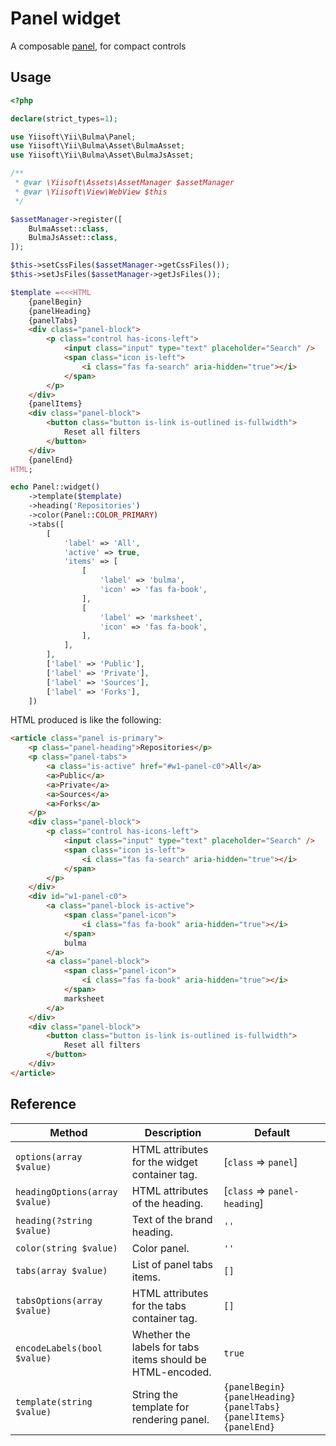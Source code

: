 # Panel widget

A composable [panel](https://bulma.io/documentation/components/panel/), for compact controls

## Usage

```php
<?php

declare(strict_types=1);

use Yiisoft\Yii\Bulma\Panel;
use Yiisoft\Yii\Bulma\Asset\BulmaAsset;
use Yiisoft\Yii\Bulma\Asset\BulmaJsAsset;

/**
 * @var \Yiisoft\Assets\AssetManager $assetManager
 * @var \Yiisoft\View\WebView $this
 */

$assetManager->register([
    BulmaAsset::class,
    BulmaJsAsset::class,
]);

$this->setCssFiles($assetManager->getCssFiles());
$this->setJsFiles($assetManager->getJsFiles());

$template =<<<HTML
    {panelBegin}
    {panelHeading}
    {panelTabs}
    <div class="panel-block">
        <p class="control has-icons-left">
            <input class="input" type="text" placeholder="Search" />
            <span class="icon is-left">
                <i class="fas fa-search" aria-hidden="true"></i>
            </span>
        </p>
    </div>
    {panelItems}
    <div class="panel-block">
        <button class="button is-link is-outlined is-fullwidth">
            Reset all filters
        </button>
    </div>
    {panelEnd}
HTML;

echo Panel::widget()
    ->template($template)
    ->heading('Repositories')
    ->color(Panel::COLOR_PRIMARY)
    ->tabs([
        [
            'label' => 'All',
            'active' => true,
            'items' => [
                [
                    'label' => 'bulma',
                    'icon' => 'fas fa-book',
                ],
                [
                    'label' => 'marksheet',
                    'icon' => 'fas fa-book',
                ],
            ],
        ],
        ['label' => 'Public'],
        ['label' => 'Private'],
        ['label' => 'Sources'],
        ['label' => 'Forks'],
    ])
```

HTML produced is like the following:

```html
<article class="panel is-primary">
    <p class="panel-heading">Repositories</p>
    <p class="panel-tabs">
        <a class="is-active" href="#w1-panel-c0">All</a>
        <a>Public</a>
        <a>Private</a>
        <a>Sources</a>
        <a>Forks</a>
    </p>
    <div class="panel-block">
        <p class="control has-icons-left">
            <input class="input" type="text" placeholder="Search" />
            <span class="icon is-left">
                <i class="fas fa-search" aria-hidden="true"></i>
            </span>
        </p>
    </div>
    <div id="w1-panel-c0">
        <a class="panel-block is-active">
            <span class="panel-icon">
                <i class="fas fa-book" aria-hidden="true"></i>
            </span>
            bulma
        </a>
        <a class="panel-block">
            <span class="panel-icon">
                <i class="fas fa-book" aria-hidden="true"></i>
            </span>
            marksheet
        </a>
    </div>
    <div class="panel-block">
        <button class="button is-link is-outlined is-fullwidth">
            Reset all filters
        </button>
    </div>
</article>
```

## Reference

| Method                         | Description                                               | Default                                                       |
| ------------------------------ | --------------------------------------------------------- | ------------------------------------------------------------- |
| `options(array $value)`        | HTML attributes for the widget container tag.             | [`class` => `panel`]                                          |
| `headingOptions(array $value)` | HTML attributes of the heading.                           | [`class` => `panel-heading`]                                  |
| `heading(?string $value)`      | Text of the brand heading.                                | `''`                                                          |
| `color(string $value)`         | Color panel.                                              | `''`                                                          |
| `tabs(array $value)`           | List of panel tabs items.                                 | `[]`                                                          |
| `tabsOptions(array $value)`    | HTML attributes for the tabs container tag.               | `[]`                                                          |
| `encodeLabels(bool $value)`    | Whether the labels for tabs items should be HTML-encoded. | `true`                                                        |
| `template(string $value)`      | String the template for rendering panel.                  | `{panelBegin}{panelHeading}{panelTabs}{panelItems}{panelEnd}` |
